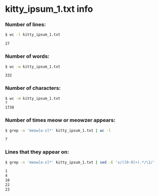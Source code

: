 # kitty_ipsum_1.txt info

### Number of lines:
``` bash    
$ wc -l kitty_ipsum_1.txt

27
```

### Number of words:
```  bash 
$ wc -w kitty_ipsum_1.txt

332
```

### Number of characters:
```  bash 
$ wc -m kitty_ipsum_1.txt
?
1738
```

### Number of times meow or meowzer appears:
```  bash 
$ grep -o 'meow[a-z]*' kitty_ipsum_1.txt | wc -l

7
```

### Lines that they appear on:
```  bash 
$ grep -n 'meow[a-z]*' kitty_ipsum_1.txt | sed -E 's/([0-9]+).*/\1/'

1
4
10
22
23
```
